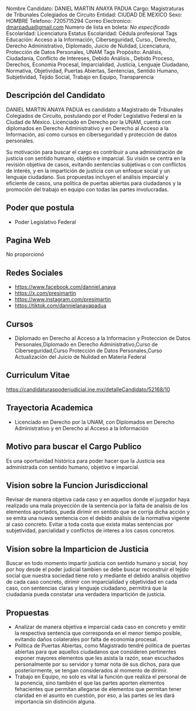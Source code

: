 Nombre Candidato: DANIEL MARTIN ANAYA PADUA
Cargo: Magistraturas de Tribunales Colegiados de Circuito
Entidad: CIUDAD DE MEXICO
Sexo: HOMBRE
Telefono: 7205715294
Correo Electronico: dmarpadua@gmail.com
Numero de lista en boleta: *No especificado*
Escolaridad: Licenciatura
Estatus Escolaridad: Cédula profesional
Tags Educación: Acceso a la Información, Ciberseguridad, Curso., Derecho, Derecho Administrativo, Diplomado, Juicio de Nulidad, Licenciatura, Protección de Datos Personales, UNAM
Tags Propósito: Análisis, Ciudadanía, Conflicto de Intereses, Debido Análisis., Debido Proceso, Derechos, Economía Procesal, Imparcialidad, Justicia, Lenguaje Ciudadano, Normativa, Objetividad, Puertas Abiertas, Sentencias, Sentido Humano, Subjetividad, Tejido Social, Trabajo en Equipo, Transparencia


## Descripción del Candidato 

DANIEL MARTIN ANAYA PADUA es candidato a Magistrado de Tribunales Colegiados de Circuito, postulando por el Poder Legislativo Federal en la Ciudad de México. Licenciado en Derecho por la UNAM, cuenta con diplomados en Derecho Administrativo y en Derecho al Acceso a la Información, así como cursos en ciberseguridad y protección de datos personales. 

Su motivación para buscar el cargo es contribuir a una administración de justicia con sentido humano, objetivo e imparcial.  Su visión se centra en la revisión objetiva de casos, evitando sentencias subjetivas o con conflictos de interés, y en la impartición de justicia con un enfoque social y un lenguaje ciudadano. Sus propuestas incluyen el análisis imparcial y eficiente de casos, una política de puertas abiertas para ciudadanos y la promoción del trabajo en equipo con todas las partes involucradas.


## Poder que postula

- Poder Legislativo Federal


## Pagina Web

No proporcionó


## Redes Sociales

- https://www.facebook.com/danniel.anaya
- https://x.com/presimartin
- https://www.instagram.com/presimartin
- https://tiktok.com/dannielanayapadua


## Cursos

- Diplomado en Derecho al Acceso a la Informacion y Proteccion de Datos Personales,Diplomado en Derecho Administrativo,Curso de Ciberseguridad,Curso Protección de Datos Personales,Curso Actualización del Juicio de Nulidad en Materia Federal


## Curriculum Vitae

https://candidaturaspoderjudicial.ine.mx/detalleCandidato/52168/10


## Trayectoria Academica

- Licenciado en Derecho por la UNAM, con Diplomados en Derecho Administrativo y en Derecho al Acceso a la Información


## Motivo para buscar el Cargo Publico

Es una oportunidad histórica para poder hacer que la Justicia sea administrada con sentido humano, objetivo e imparcial.


## Vision sobre la Funcion Jurisdiccional

Revisar de manera objetiva cada caso y en aquellos donde el juzgador haya realizado una mala proyección de la sentencia por la falta de analisis de los elementos aportados, pueda dirimir en sentido que se corrija dicha acción y se emita una nueva sentencia con el debido análisis de la normativa vigente al caso concreto. Evitar a toda costa que exista malas sentencias por subjetividad, parcialidad y conflictos de interes a los casos concretos.


## Vision sobre la Imparticion de Justicia

Buscar en todo momento impartir justicia con sentido humano y social, hoy por hoy desde el poder judicial tambien se debe buscar reconstruir el tejido social que nuestra sociedad tiene roto y mediante el debido analisis objetivo de cada caso concreto, dirimir con imparcialidad y objetividad en cada caso, con sentencias claras y lenguaje ciudadano, permitirá que la ciudadania pueda constatar una verdadera impartición de justicia.


## Propuestas

- Analizar de manera objetiva e imparcial cada caso en concreto y emitir la respectiva sentencia que corresponda en el menor tiempo posible, evitando daños colaterales por falta de economia procesal.
- Politica de Puertas Abiertas, como Magistrado tendré politica de puertas abiertas para que aquellos ciudadanos que consideren pertinentes exponer mayores elementos que les asista la razón, sean escuchados personalmente por su servidor y tomar nota de sus dichos, para que posteriormente, se tengan considerados al momento de dirimir.
- Trabajo en Equipo, no solo es vital la función que realiza el personal de la ponencia, sino también el que las partes aporten elementos fehacientes que permitan allegarse de elementos que permitan tener claridad en el asunto en cuestión, por eso, a las partes se les dará importancia sin distinción alguna.

